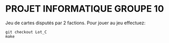 # PROJET INFORMATIQUE GROUPE 10

Jeu de cartes disputés par 2 factions. 
Pour jouer au jeu effectuez:

```
git checkout Lot_C
make
```
